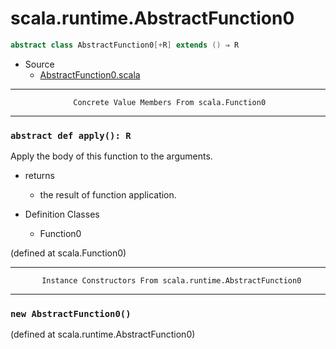 
#                       scala.runtime.AbstractFunction0                       #

```scala
abstract class AbstractFunction0[+R] extends () ⇒ R
```

* Source
  * [AbstractFunction0.scala](https://github.com/scala/scala/tree/6d09a1ba5f/src/library/scala/runtime/AbstractFunction0.scala#L1)


--------------------------------------------------------------------------------
                  Concrete Value Members From scala.Function0
--------------------------------------------------------------------------------


### `abstract def apply(): R`                                                ###

Apply the body of this function to the arguments.

* returns
  * the result of function application.

* Definition Classes
  * Function0

(defined at scala.Function0)


--------------------------------------------------------------------------------
           Instance Constructors From scala.runtime.AbstractFunction0
--------------------------------------------------------------------------------


### `new AbstractFunction0()`                                                ###
(defined at scala.runtime.AbstractFunction0)
